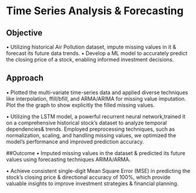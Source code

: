
# Time Series Analysis & Forecasting


## Objective
• Utilizing historical Air Pollution dataset, impute missing values in it & forecast its future data trends. 
• Develop a ML model to accurately predict the closing price of a stock, enabling informed investment decisions.

## Approach
• Plotted the multi-variate time-series data and applied diverse techniques like interpolation, ffill/bfill, and ARMA/ARIMA for missing value imputation. Plot the the graph to show explicitly the filled missing values.

• Utilizing the LSTM model, a powerful recurrent neural network,trained it on a comprehensive historical stock’s dataset to analyze temporal dependencies& trends. Employed preprocessing techniques, such as normalization, scaling, and handling missing values, we optimized the model’s performance and improved prediction accuracy.

##Outcome
• Imputed missing values in the dataset & predicted its future values using forecasting techniques ARIMA/ARMA. 

• Achieve consistent single-digit Mean Square Error (MSE) in predicting the stock’s closing price & directional accuracy of 100%, which provide valuable insights to improve investment strategies & financial planning.

